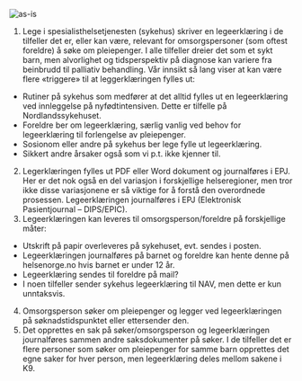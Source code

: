 ![as-is](https://github.com/navikt/helseopplysninger-docs/assets/130694937/c98e688e-3c82-46a5-ae10-01e19a764df8)
1. Lege i spesialisthelsetjenesten (sykehus) skriver en legeerklæring i de tilfeller det er, eller kan være, relevant for omsorgspersoner (som oftest foreldre) å søke om pleiepenger. I alle tilfeller dreier det som et sykt barn, men alvorlighet og tidsperspektiv på diagnose kan variere fra beinbrudd til palliativ behandling. Vår innsikt så lang viser at kan være flere «triggere» til at leggerklæringen fylles ut: 
  * Rutiner på sykehus som medfører at det alltid fylles ut en legeerklæring ved innleggelse på nyfødtintensiven.  Dette er tilfelle på Nordlandssykehuset. 
  * Foreldre ber om legeerklæring, særlig vanlig ved behov for legeerklæring til forlengelse av pleiepenger.
  * Sosionom eller andre på sykehus ber lege fylle ut legeerklæring.
  * Sikkert andre årsaker også som vi p.t. ikke kjenner til. 
2. Legerklæringen fylles ut PDF eller Word dokument og journalføres i EPJ. Her er det nok også en del variasjon i forskjellige helseregioner, men tror ikke disse variasjonene er så viktige for å forstå den overordnede prosessen. Legeerklæringen journalføres i EPJ (Elektronisk Pasientjournal – DIPS/EPIC).
3. Legeerklæringen kan leveres til omsorgsperson/foreldre på forskjellige måter: 
  * Utskrift på papir overleveres på sykehuset, evt. sendes i posten.
  * Legeerklæringen journalføres på barnet og foreldre kan hente denne på helsenorge.no hvis barnet er under 12 år.
  * Legeerklæring sendes til foreldre på mail?
  * I noen tilfeller sender sykehus legeerklæring til NAV, men dette er kun unntaksvis.  
4. Omsorgsperson søker om pleiepenger og legger ved legeerklæringen på søknadstidspunktet eller ettersender den.
5. Det opprettes en sak på søker/omsorgsperson og legeerklæringen journalføres sammen andre saksdokumenter på søker. I de tilfeller det er flere personer som søker om pleiepenger for samme barn opprettes det egne saker for hver person, men legeerklæring deles mellom sakene i K9. 
